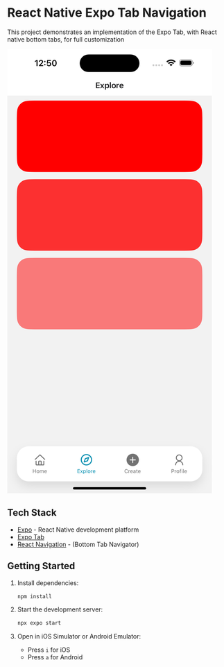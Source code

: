 # React Native Expo Tab Navigation

This project demonstrates an implementation of the Expo Tab, with React native bottom tabs, for full customization

![Demo](assets/images/screenshot.png)

## Tech Stack

- [Expo](https://expo.dev) - React Native development platform
- [Expo Tab](https://docs.expo.dev/router/advanced/tabs/)
- [React Navigation](https://reactnavigation.org/docs/bottom-tab-navigator/) - (Bottom Tab Navigator)

## Getting Started

1. Install dependencies:

   ```bash
   npm install
   ```

2. Start the development server:

   ```bash
   npx expo start
   ```

3. Open in iOS Simulator or Android Emulator:
   - Press `i` for iOS
   - Press `a` for Android
